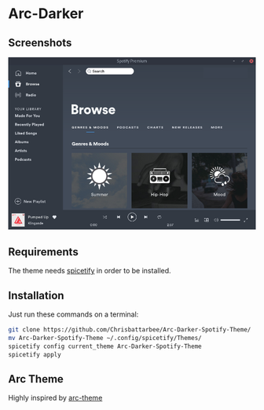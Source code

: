 # Arc-Darker

## Screenshots

![Arc-Darker](screenshot.png)

## Requirements
The theme needs [spicetify](https://github.com/khanhas/spicetify-cli) in order to be installed.

## Installation

Just run these commands on a terminal:

```bash
git clone https://github.com/Chrisbattarbee/Arc-Darker-Spotify-Theme/
mv Arc-Darker-Spotify-Theme ~/.config/spicetify/Themes/
spicetify config current_theme Arc-Darker-Spotify-Theme
spicetify apply
```

## Arc Theme

Highly inspired by [arc-theme](https://github.com/horst3180/arc-theme)
